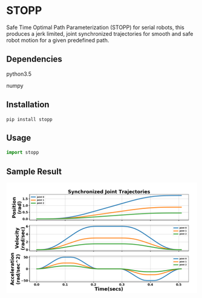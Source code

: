 # STOPP

Safe Time Optimal Path Parameterization (STOPP) for serial robots, this produces
a jerk limited, joint synchronized trajectories for smooth and safe robot motion for a given predefined path.

## Dependencies
python3.5

numpy

## Installation
```
pip install stopp
```

## Usage
```Python
import stopp
```

## Sample Result

![](images/sample.png)
